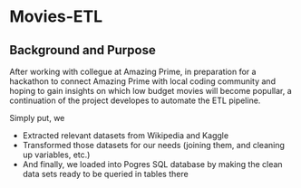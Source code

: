 # Movies-ETL

## Background and Purpose
After working with collegue at Amazing Prime, in preparation for a hackathon to connect Amazing Prime with local coding community and hoping to gain insights on which low budget movies will become popullar, a continuation of the project developes to automate the ETL pipeline.

Simply put, we

* Extracted relevant datasets from Wikipedia and Kaggle
* Transformed those datasets for our needs (joining them, and cleaning up variables, etc.)
* And finally, we loaded into Pogres SQL database by making the clean data sets ready to be queried in tables there
